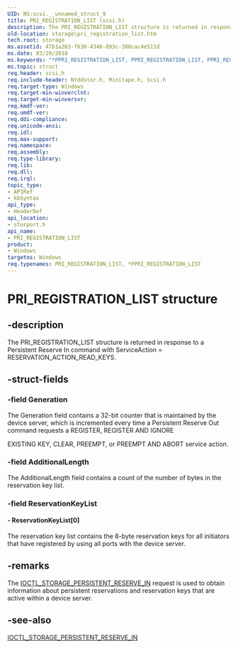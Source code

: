 ```yaml
---
UID: NS:scsi.__unnamed_struct_9
title: PRI_REGISTRATION_LIST (scsi.h)
description: The PRI_REGISTRATION_LIST structure is returned in response to a Persistent Reserve In command with ServiceAction = RESERVATION_ACTION_READ_KEYS.
old-location: storage\pri_registration_list.htm
tech.root: storage
ms.assetid: 47b1a263-f630-4348-893c-388cac4e511d
ms.date: 03/29/2018
ms.keywords: "*PPRI_REGISTRATION_LIST, PPRI_REGISTRATION_LIST, PPRI_REGISTRATION_LIST structure pointer [Storage Devices], PRI_REGISTRATION_LIST, PRI_REGISTRATION_LIST structure [Storage Devices], storage.pri_registration_list, storport/PPRI_REGISTRATION_LIST, storport/PRI_REGISTRATION_LIST, structs-general_ad5a83a3-3ac6-4579-be4f-c24181e9d59e.xml"
ms.topic: struct
req.header: scsi.h
req.include-header: Ntddstor.h, Minitape.h, Scsi.h
req.target-type: Windows
req.target-min-winverclnt: 
req.target-min-winversvr: 
req.kmdf-ver: 
req.umdf-ver: 
req.ddi-compliance: 
req.unicode-ansi: 
req.idl: 
req.max-support: 
req.namespace: 
req.assembly: 
req.type-library: 
req.lib: 
req.dll: 
req.irql: 
topic_type:
- APIRef
- kbSyntax
api_type:
- HeaderDef
api_location:
- storport.h
api_name:
- PRI_REGISTRATION_LIST
product:
- Windows
targetos: Windows
req.typenames: PRI_REGISTRATION_LIST, *PPRI_REGISTRATION_LIST
---
```


# PRI_REGISTRATION_LIST structure


## -description


The PRI_REGISTRATION_LIST structure is returned in response to a Persistent Reserve In command with ServiceAction = RESERVATION_ACTION_READ_KEYS.


## -struct-fields




### -field Generation

The Generation field contains a 32-bit counter that is maintained by the device server, which is incremented every time a Persistent Reserve Out command requests a REGISTER, REGISTER AND IGNORE

EXISTING KEY, CLEAR, PREEMPT, or PREEMPT AND ABORT service action.


### -field AdditionalLength

The AdditionalLength field contains a count of the number of bytes in the reservation key list.


### -field ReservationKeyList

 




#### - ReservationKeyList[0]

The reservation key list contains the 8-byte reservation keys for all initiators that have registered by using all ports with the device server.


## -remarks



The <a href="https://msdn.microsoft.com/library/windows/hardware/ff560582">IOCTL_STORAGE_PERSISTENT_RESERVE_IN</a> request is used to obtain information about persistent reservations and reservation keys that are active within a device server.




## -see-also




<a href="https://msdn.microsoft.com/library/windows/hardware/ff560582">IOCTL_STORAGE_PERSISTENT_RESERVE_IN</a>
 

 

